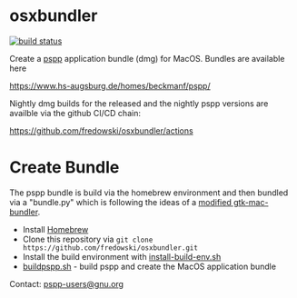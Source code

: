 osxbundler
=======

[![build status](https://github.com/fredowski/osxbundler/actions/workflows/main.yml/badge.svg)](https://github.com/fredowski/osxbundler/actions)

Create a [pspp](https://www.gnu.org/software/pspp) application bundle (dmg) for MacOS. Bundles are available here

https://www.hs-augsburg.de/homes/beckmanf/pspp/

Nightly dmg builds for the released and the nightly pspp versions are availble via the github CI/CD chain:

https://github.com/fredowski/osxbundler/actions

Create Bundle
=========

The pspp bundle is build via the homebrew environment and then bundled
via a "bundle.py" which is following the ideas of a
[modified gtk-mac-bundler](https://github.com/fredowski/gtk-mac-bundler/tree/homebrew).

* Install [Homebrew](https://brew.sh)
* Clone this repository via `git clone
https://github.com/fredowski/osxbundler.git`
* Install the build environment with [install-build-env.sh](https://github.com/fredowski/osxbundler/blob/master/install-build-env.sh) 
* [buildpspp.sh](https://github.com/fredowski/osxbundler/blob/master/buildpspp.sh) - build pspp and create the MacOS application bundle

Contact: pspp-users@gnu.org
